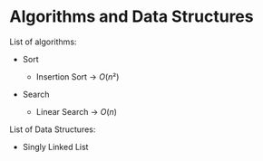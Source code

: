 # Algorithms and Data Structures 

List of algorithms:
  - Sort
    - Insertion Sort -> $O(n²)$

  - Search
    - Linear Search ->  $O(n)$
    
List of Data Structures: 
  - Singly Linked List
